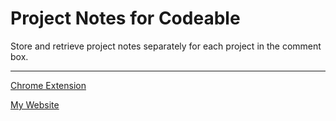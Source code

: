 # Project Notes for Codeable

Store and retrieve project notes separately for each project in the comment box.

_____________________________________________

[Chrome Extension](https://chrome.google.com/webstore/detail/kdlhmpjpaehdknpcdmdphbamcmhehnjg)

[My Website](https://chrome.google.com/webstore/detail/kdlhmpjpaehdknpcdmdphbamcmhehnjg)
